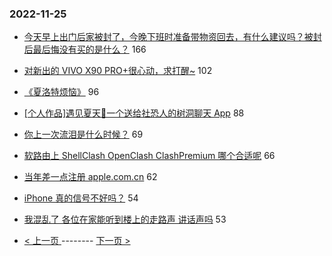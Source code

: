 ### 2022-11-25 
- [今天早上出门后家被封了，今晚下班时准备带物资回去，有什么建议吗？被封后最后悔没有买的是什么？](https://www.v2ex.com/t/897775) 166
- [对新出的 VIVO X90 PRO+很心动，求打醒~](https://www.v2ex.com/t/897776) 102
- [《夏洛特烦恼》](https://www.v2ex.com/t/897789) 96
- [[个人作品]遇见夏天🔆一个送给社恐人的树洞聊天 App](https://www.v2ex.com/t/897771) 88
- [你上一次流泪是什么时候？](https://www.v2ex.com/t/897718) 69
- [软路由上 ShellClash OpenClash ClashPremium 哪个合适呢](https://www.v2ex.com/t/897759) 66
- [当年差一点注册 apple.com.cn](https://www.v2ex.com/t/897770) 62
- [iPhone 真的信号不好吗？](https://www.v2ex.com/t/897821) 54
- [我混乱了 各位在家能听到楼上的走路声 讲话声吗](https://www.v2ex.com/t/897877) 53 

- [ < 上一页 ](https://github.com/able8/v2ex-hot-record/blob/master/2022-11-24.md) -------- [ 下一页 > ](https://github.com/able8/v2ex-hot-record/blob/master/2022-11-26.md)